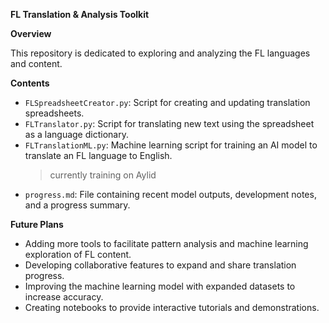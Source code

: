 **FL Translation & Analysis Toolkit**

**Overview**

This repository is dedicated to exploring and analyzing the FL languages and content.
  
**Contents**
- `FLSpreadsheetCreator.py`: Script for creating and updating translation spreadsheets.
- `FLTranslator.py`: Script for translating new text using the spreadsheet as a language dictionary.
- `FLTranslationML.py`: Machine learning script for training an AI model to translate an FL language to English.
  > currently training on Aylid
- `progress.md`: File containing recent model outputs, development notes, and a progress summary.
  
**Future Plans**
- Adding more tools to facilitate pattern analysis and machine learning exploration of FL content.
- Developing collaborative features to expand and share translation progress.
- Improving the machine learning model with expanded datasets to increase accuracy.
- Creating notebooks to provide interactive tutorials and demonstrations.
